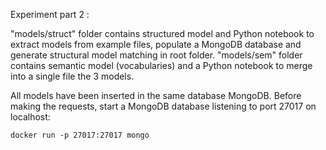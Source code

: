 Experiment part 2 :

"models/struct" folder contains structured model and Python notebook to extract models from example files, populate a MongoDB database and generate structural model matching in root folder.
"models/sem" folder contains semantic model (vocabularies) and a Python notebook to merge into a single file the 3 models.

All models have been inserted in the same database MongoDB. Before making the requests, start a MongoDB database listening to port 27017 on localhost: 
    
    docker run -p 27017:27017 mongo  

